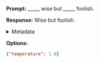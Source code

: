 **Prompt:**
_____ wise but _____ foolish.

**Response:**
Wise but foolish.

<details><summary>Metadata</summary>

- Duration: 569 ms
- Datetime: 2023-09-02T22:13:53.558376
- Model: gpt-3.5-turbo-0613

</details>

**Options:**
```json
{"temperature": 1.0}
```

